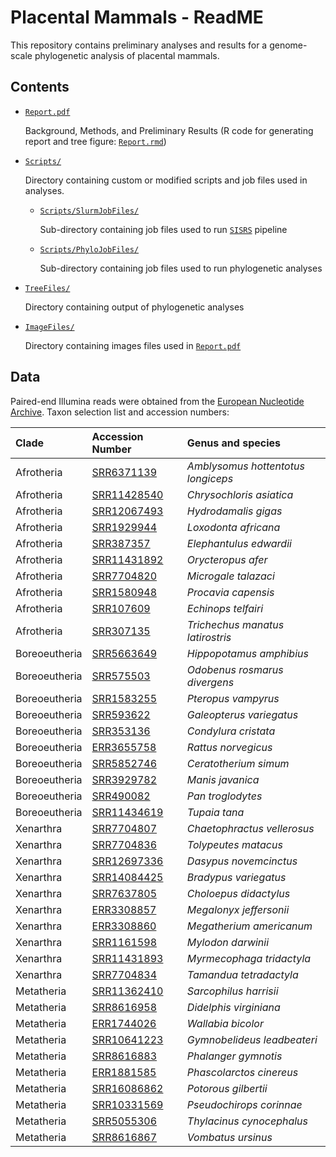 # Placental Mammals - ReadME

This repository contains preliminary analyses and results for a genome-scale phylogenetic analysis of placental mammals.

## Contents

* [`Report.pdf`](https://github.com/LMBiancani/Placental_Mammals/blob/main/Report.pdf)

    Background, Methods, and Preliminary Results (R code for generating report and tree figure: [`Report.rmd`](https://github.com/LMBiancani/Placental_Mammals/blob/main/Report.rmd))

* [`Scripts/`](https://github.com/LMBiancani/Placental_Mammals/tree/main/Scripts)

    Directory containing custom or modified scripts and job files used in analyses.
    
    * [`Scripts/SlurmJobFiles/`](https://github.com/LMBiancani/Placental_Mammals/tree/main/Scripts/SlurmJobFiles)
    
        Sub-directory containing job files used to run [`SISRS`](https://github.com/SchwartzLabURI/SISRS) pipeline
      
    * [`Scripts/PhyloJobFiles/`](https://github.com/LMBiancani/Placental_Mammals/tree/main/Scripts/PhyloJobFiles)
    
        Sub-directory containing job files used to run phylogenetic analyses
      
* [`TreeFiles/`](https://github.com/LMBiancani/Placental_Mammals/tree/main/TreeFiles)

    Directory containing output of phylogenetic analyses
    
* [`ImageFiles/`](https://github.com/LMBiancani/Placental_Mammals/tree/main/ImageFiles)

    Directory containing images files used in [`Report.pdf`](https://github.com/LMBiancani/Placental_Mammals/blob/main/Report.pdf)

    
## Data

Paired-end Illumina reads were obtained from the [European Nucleotide Archive](https://www.ebi.ac.uk/ena/browser/home). Taxon selection list and accession numbers:

| Clade | Accession Number | Genus and species |
| :--- | :--- | :--- |
| Afrotheria | [SRR6371139](https://www.ebi.ac.uk/ena/browser/view/SRR6371139?show=reads) | *Amblysomus hottentotus longiceps* |
| Afrotheria | [SRR11428540](https://www.ebi.ac.uk/ena/browser/view/SRR11428540?show=reads) | *Chrysochloris asiatica* |
| Afrotheria | [SRR12067493](https://www.ebi.ac.uk/ena/browser/view/SRR12067493?show=reads) | *Hydrodamalis gigas* |
| Afrotheria | [SRR1929944](https://www.ebi.ac.uk/ena/browser/view/SRR1929944?show=reads) | *Loxodonta africana* |
| Afrotheria | [SRR387357](https://www.ebi.ac.uk/ena/browser/view/SRR387357?show=reads) | *Elephantulus edwardii* |
| Afrotheria | [SRR11431892](https://www.ebi.ac.uk/ena/browser/view/SRR11431892?show=reads) | *Orycteropus afer* |
| Afrotheria | [SRR7704820](https://www.ebi.ac.uk/ena/browser/view/SRR7704820?show=reads) | *Microgale talazaci* |
| Afrotheria | [SRR1580948](https://www.ebi.ac.uk/ena/browser/view/SRR1580948?show=reads) | *Procavia capensis* |
| Afrotheria | [SRR107609](https://www.ebi.ac.uk/ena/browser/view/SRR107609?show=reads) | *Echinops telfairi* |
| Afrotheria | [SRR307135](https://www.ebi.ac.uk/ena/browser/view/SRR307135?show=reads) | *Trichechus manatus latirostris* |
| Boreoeutheria | [SRR5663649](https://www.ebi.ac.uk/ena/browser/view/SRR5663649?show=reads) | *Hippopotamus amphibius* |
| Boreoeutheria | [SRR575503](https://www.ebi.ac.uk/ena/browser/view/SRR575503?show=reads) | *Odobenus rosmarus divergens* |
| Boreoeutheria | [SRR1583255](https://www.ebi.ac.uk/ena/browser/view/SRR1583255?show=reads) | *Pteropus vampyrus* |
| Boreoeutheria | [SRR593622](https://www.ebi.ac.uk/ena/browser/view/SRR593622?show=reads) | *Galeopterus variegatus* |
| Boreoeutheria | [SRR353136](https://www.ebi.ac.uk/ena/browser/view/SRR353136?show=reads) | *Condylura cristata* |
| Boreoeutheria | [ERR3655758](https://www.ebi.ac.uk/ena/browser/view/ERR3655758?show=reads) | *Rattus norvegicus* |
| Boreoeutheria | [SRR5852746](https://www.ebi.ac.uk/ena/browser/view/SRR5852746?show=reads) | *Ceratotherium simum* |
| Boreoeutheria | [SRR3929782](https://www.ebi.ac.uk/ena/browser/view/SRR3929782?show=reads) | *Manis javanica* |
| Boreoeutheria | [SRR490082](https://www.ebi.ac.uk/ena/browser/view/SRR490082?show=reads) | *Pan troglodytes* |
| Boreoeutheria | [SRR11434619](https://www.ebi.ac.uk/ena/browser/view/SRR11434619?show=reads) | *Tupaia tana* |
| Xenarthra | [SRR7704807](https://www.ebi.ac.uk/ena/browser/view/SRR7704807?show=reads) | *Chaetophractus vellerosus* |
| Xenarthra | [SRR7704836](https://www.ebi.ac.uk/ena/browser/view/SRR7704836?show=reads) | *Tolypeutes matacus* |
| Xenarthra | [SRR12697336](https://www.ebi.ac.uk/ena/browser/view/SRR12697336?show=reads) | *Dasypus novemcinctus* |
| Xenarthra | [SRR14084425](https://www.ebi.ac.uk/ena/browser/view/SRR14084425?show=reads) | *Bradypus variegatus* |
| Xenarthra | [SRR7637805](https://www.ebi.ac.uk/ena/browser/view/SRR7637805?show=reads) | *Choloepus didactylus* |
| Xenarthra | [ERR3308857](https://www.ebi.ac.uk/ena/browser/view/ERR3308857?show=reads) | *Megalonyx jeffersonii* |
| Xenarthra | [ERR3308860](https://www.ebi.ac.uk/ena/browser/view/ERR3308860?show=reads) | *Megatherium americanum* |
| Xenarthra | [SRR1161598](https://www.ebi.ac.uk/ena/browser/view/SRR1161598?show=reads) | *Mylodon darwinii* |
| Xenarthra | [SRR11431893](https://www.ebi.ac.uk/ena/browser/view/SRR11431893?show=reads) | *Myrmecophaga tridactyla* |
| Xenarthra | [SRR7704834](https://www.ebi.ac.uk/ena/browser/view/SRR7704834?show=reads) | *Tamandua tetradactyla* |
| Metatheria | [SRR11362410](https://www.ebi.ac.uk/ena/browser/view/SRR11362410?show=reads) | *Sarcophilus harrisii* |
| Metatheria | [SRR8616958](https://www.ebi.ac.uk/ena/browser/view/SRR8616958?show=reads) | *Didelphis virginiana* |
| Metatheria | [ERR1744026](https://www.ebi.ac.uk/ena/browser/view/ERR1744026?show=reads) | *Wallabia bicolor* |
| Metatheria | [SRR10641223](https://www.ebi.ac.uk/ena/browser/view/SRR10641223?show=reads) | *Gymnobelideus leadbeateri* |
| Metatheria | [SRR8616883](https://www.ebi.ac.uk/ena/browser/view/SRR8616883?show=reads) | *Phalanger gymnotis* |
| Metatheria | [ERR1881585](https://www.ebi.ac.uk/ena/browser/view/ERR1881585?show=reads) | *Phascolarctos cinereus* |
| Metatheria | [SRR16086862](https://www.ebi.ac.uk/ena/browser/view/SRR16086862?show=reads) | *Potorous gilbertii* |
| Metatheria | [SRR10331569](https://www.ebi.ac.uk/ena/browser/view/SRR10331569?show=reads) | *Pseudochirops corinnae* |
| Metatheria | [SRR5055306](https://www.ebi.ac.uk/ena/browser/view/SRR5055306?show=reads) | *Thylacinus cynocephalus* |
| Metatheria | [SRR8616867](https://www.ebi.ac.uk/ena/browser/view/SRR8616867?show=reads) | *Vombatus ursinus* |




